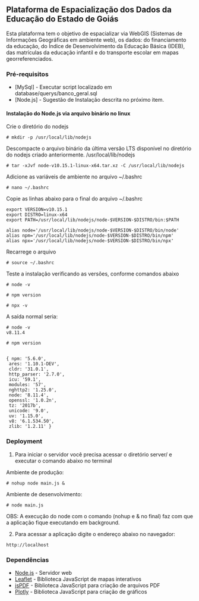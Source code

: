 ## Plataforma de Espacialização dos Dados da Educação do Estado de Goiás

Esta plataforma tem o objetivo de espacializar via WebGIS (Sistemas de Informações Geográficas em ambiente web), os dados: do financiamento da educação, do Índice de Desenvolvimento da Educação Básica (IDEB), das matrículas da educação infantil e do transporte escolar em mapas georreferenciados. 

### Pré-requisitos

* [MySql]    - Executar script localizado em database/querys/banco_geral.sql
* [Node.js]  - Sugestão de Instalação descrita no próximo item. 

#### Instalação do Node.js via arquivo binário no linux

Crie o diretório do nodejs
```
# mkdir -p /usr/local/lib/nodejs
```

Descompacte o arquivo binário da última versão LTS disponível no diretório do nodejs criado anteriormente. /usr/local/lib/nodejs
```
# tar -xJvf node-v10.15.1-linux-x64.tar.xz -C /usr/local/lib/nodejs 
```

Adicione as variáveis de ambiente no arquivo ~/.bashrc

```
# nano ~/.bashrc
```
Copie as linhas abaixo para o final do arquivo ~/.bashrc

```
export VERSION=v10.15.1 
export DISTRO=linux-x64
export PATH=/usr/local/lib/nodejs/node-$VERSION-$DISTRO/bin:$PATH

alias node='/usr/local/lib/nodejs/node-$VERSION-$DISTRO/bin/node'
alias npm='/usr/local/lib/nodejs/node-$VERSION-$DISTRO/bin/npm'
alias npx='/usr/local/lib/nodejs/node-$VERSION-$DISTRO/bin/npx'
```
Recarrege o arquivo  
```
# source ~/.bashrc
```
Teste a instalação verificando as versões, conforme comandos abaixo
```
# node -v

# npm version

# npx -v
```
A saída normal seria:

```
# node -v
v8.11.4
```

```
# npm version


{ npm: '5.6.0',
 ares: '1.10.1-DEV',
 cldr: '31.0.1',
 http_parser: '2.7.0',
 icu: '59.1',
 modules: '57',
 nghttp2: '1.25.0',
 node: '8.11.4',
 openssl: '1.0.2n',
 tz: '2017b',
 unicode: '9.0',
 uv: '1.15.0',
 v8: '6.1.534.50',
 zlib: '1.2.11' }

```

### Deployment

1. Para iniciar o servidor você precisa acessar o diretório server/ e executar o comando abaixo no terminal

Ambiente de produção:
```
# nohup node main.js &
```
Ambiente de desenvolvimento:
```
# node main.js
```
OBS: A execução do node com o comando (nohup e & no final) faz com que a aplicação fique executando em background. 

2. Para acessar a aplicação digite o endereço abaixo no navegador: 

```
http://localhost
```

### Dependências

* [Node.js](https://nodejs.org/en/) - Servidor web 
* [Leaflet](https://leafletjs.com/) - Biblioteca JavaScript de mapas interativos 
* [jsPDF](https://parall.ax/products/jspdf) - Biblioteca JavaScript para criação de arquivos PDF
* [Plotly](https://plot.ly/javascript/) - Biblioteca JavaScript para criação de gráficos
